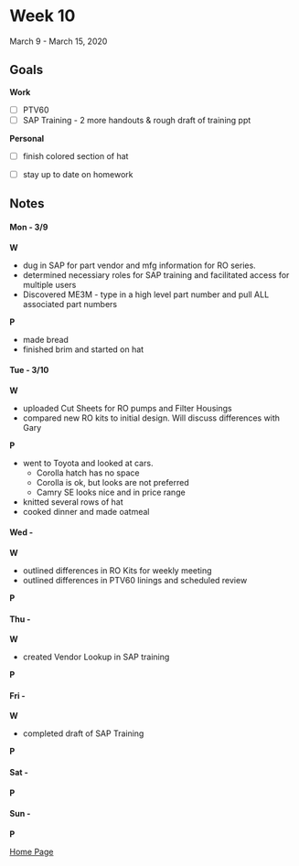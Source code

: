 # Week 10
March 9 - March 15, 2020

## Goals

**Work**

- [ ] PTV60
- [ ] SAP Training - 2 more handouts & rough draft of training ppt

**Personal**

- [ ] finish colored section of hat
- [ ] stay up to date on homework


## Notes

#### Mon - 3/9 ####

**W**

- dug in SAP for part vendor and mfg information for RO series.
- determined necessiary roles for SAP training and facilitated access for multiple users
- Discovered ME3M - type in a high level part number and pull ALL associated part numbers

**P**

- made bread
- finished brim and started on hat

#### Tue - 3/10 ####

**W**

- uploaded Cut Sheets for RO pumps and Filter Housings
- compared new RO kits to initial design.  Will discuss differences with Gary

**P**

- went to Toyota and looked at cars.  
	- Corolla hatch has no space
	- Corolla is ok, but looks are not preferred
	- Camry SE looks nice and in price range
- knitted several rows of hat
- cooked dinner and made oatmeal

#### Wed -  ####

**W**

- outlined differences in RO Kits for weekly meeting
- outlined differences in PTV60 linings and scheduled review

**P**

#### Thu -  ####

**W**

- created Vendor Lookup in SAP training

**P**

#### Fri -  ####

**W**

- completed draft of SAP Training

**P**

#### Sat -  ####

**P**

#### Sun -  ####

**P**


[Home Page](https://ch3ck3rs.github.io/Goals)
